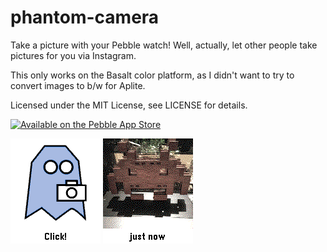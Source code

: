 phantom-camera
==============
Take a picture with your Pebble watch!  Well, actually, let other people take pictures for you via Instagram.

This only works on the Basalt color platform, as I didn't want to try to convert images to b/w for Aplite.

Licensed under the MIT License, see LICENSE for details.

[![Available on the Pebble App Store](http://pblweb.com/badge/559ccfe7541f0c2efa000003/black/small)](https://apps.getpebble.com/en_US/application/559ccfe7541f0c2efa000003)

![Screenshot - main screen](screenshots/screenshot.png)
![Screenshot - captured image](screenshots/screenshot2.png)
